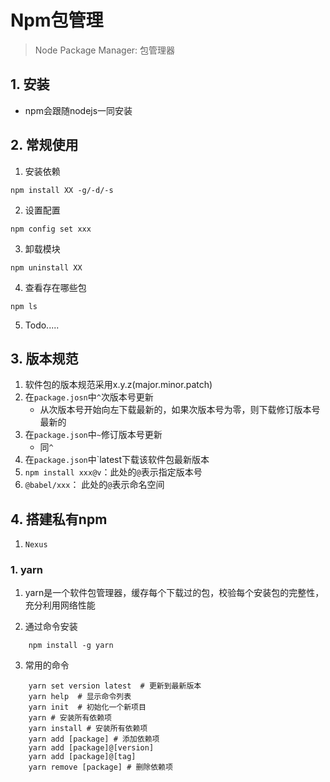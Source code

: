 # Npm包管理

> Node Package Manager: 包管理器

## 1. 安装

- npm会跟随nodejs一同安装

## 2. 常规使用

1. 安装依赖

```shell
npm install XX -g/-d/-s
```

2. 设置配置

```shell
npm config set xxx
```

3. 卸载模块

```shell
npm uninstall XX
```

4. 查看存在哪些包

```shell
npm ls
```

5. Todo.....

## 3. 版本规范

1. 软件包的版本规范采用x.y.z(major.minor.patch)
2. 在`package.josn`中`^`次版本号更新
   - 从次版本号开始向左下载最新的，如果次版本号为零，则下载修订版本号最新的
3. 在`package.json`中`~`修订版本号更新
   - 同`^`
4. 在`package.json`中`latest下载该软件包最新版本
5. `npm install xxx@v`：此处的`@`表示指定版本号
6. `@babel/xxx`： 此处的`@`表示命名空间

## 4. 搭建私有npm

1. `Nexus`



### 1. yarn

1. yarn是一个软件包管理器，缓存每个下载过的包，校验每个安装包的完整性，充分利用网络性能

2. 通过命令安装

```shell
    npm install -g yarn
```

3. 常用的命令

```shell
    yarn set version latest  # 更新到最新版本
    yarn help  # 显示命令列表
    yarn init  # 初始化一个新项目
    yarn # 安装所有依赖项
    yarn install # 安装所有依赖项
    yarn add [package] # 添加依赖项
    yarn add [package]@[version]
    yarn add [package]@[tag]
    yarn remove [package] # 删除依赖项
```

